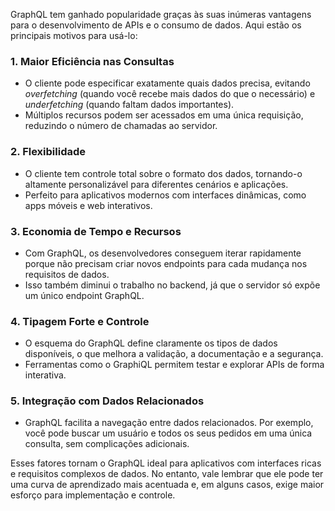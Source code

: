 GraphQL tem ganhado popularidade graças às suas inúmeras vantagens para o desenvolvimento de APIs e o consumo de dados. Aqui estão os principais motivos para usá-lo:

### **1. Maior Eficiência nas Consultas**

- O cliente pode especificar exatamente quais dados precisa, evitando _overfetching_ (quando você recebe mais dados do que o necessário) e _underfetching_ (quando faltam dados importantes).
- Múltiplos recursos podem ser acessados em uma única requisição, reduzindo o número de chamadas ao servidor.

### **2. Flexibilidade**

- O cliente tem controle total sobre o formato dos dados, tornando-o altamente personalizável para diferentes cenários e aplicações.
- Perfeito para aplicativos modernos com interfaces dinâmicas, como apps móveis e web interativos.

### **3. Economia de Tempo e Recursos**

- Com GraphQL, os desenvolvedores conseguem iterar rapidamente porque não precisam criar novos endpoints para cada mudança nos requisitos de dados.
- Isso também diminui o trabalho no backend, já que o servidor só expõe um único endpoint GraphQL.

### **4. Tipagem Forte e Controle**

- O esquema do GraphQL define claramente os tipos de dados disponíveis, o que melhora a validação, a documentação e a segurança.
- Ferramentas como o GraphiQL permitem testar e explorar APIs de forma interativa.

### **5. Integração com Dados Relacionados**

- GraphQL facilita a navegação entre dados relacionados. Por exemplo, você pode buscar um usuário e todos os seus pedidos em uma única consulta, sem complicações adicionais.

Esses fatores tornam o GraphQL ideal para aplicativos com interfaces ricas e requisitos complexos de dados. No entanto, vale lembrar que ele pode ter uma curva de aprendizado mais acentuada e, em alguns casos, exige maior esforço para implementação e controle.

